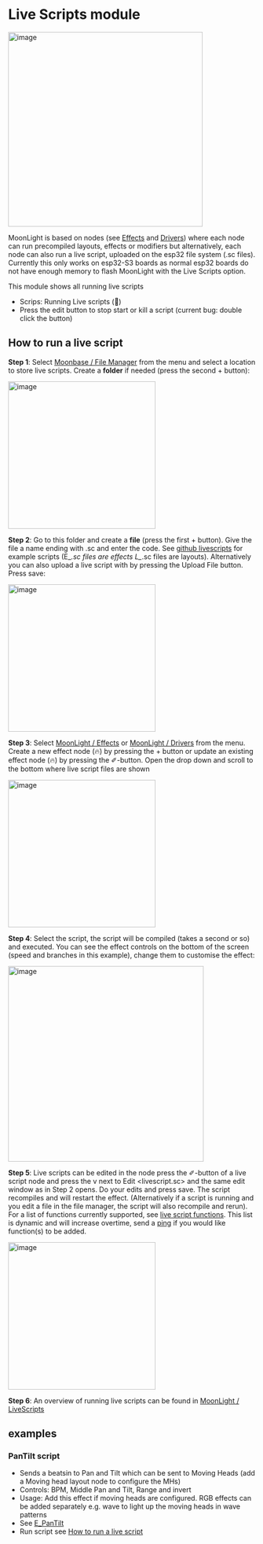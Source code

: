 # Live Scripts module

<img width="396" alt="image" src="https://github.com/user-attachments/assets/953346f2-780d-4c61-8e73-7ba7bd228041" />

MoonLight is based on nodes (see [Effects](https://moonmodules.org/MoonLight/moonbase/module/effects/) and [Drivers](https://moonmodules.org/MoonLight/moonbase/module/drivers/)) where each node can run precompiled layouts, effects or modifiers but alternatively, each node can also run a live script, uploaded on the esp32 file system (.sc files).
Currently this only works on esp32-S3 boards as normal esp32 boards do not have enough memory to flash MoonLight with the Live Scripts option.

This module shows all running live scripts

* Scrips: Running Live scripts (🚧)
* Press the edit button to stop start or kill a script (current bug: double click the button)

## How to run a live script

**Step 1**: Select [Moonbase / File Manager](https://moonmodules.org/MoonLight/moonbase/files/) from the menu and select a location to store live scripts. Create a **folder** if needed (press the second + button):

<img width="300" alt="image" src="https://github.com/user-attachments/assets/85eeccf2-3f0d-4bf2-ba0a-e3407ff05fc2" />

**Step 2**: Go to this folder and create a **file** (press the first + button). Give the file a name ending with .sc and enter the code. See [github livescripts](https://github.com/MoonModules/MoonLight/tree/main/misc/livescripts) for example scripts (E_*.sc files are effects L_*.sc files are layouts). Alternatively you can also upload a live script with by pressing the Upload File button. Press save:

<img width="300" alt="image" src="https://github.com/user-attachments/assets/3b7eca3c-ae57-43f6-910e-3fc03f6fa380" />

**Step 3**: Select [MoonLight / Effects](https://moonmodules.org/MoonLight/moonbase/module/effects/) or [MoonLight / Drivers](https://moonmodules.org/MoonLight/moonbase/module/drivers/) from the menu. Create a new effect node (🔥) by pressing the + button or update an existing effect node (🔥) by pressing the ✐-button. Open the drop down and scroll to the bottom where live script files are shown

<img width="300" alt="image" src="https://github.com/user-attachments/assets/60f99421-aa74-4aa7-805d-05125cc5f222" />

**Step 4**: Select the script, the script will be compiled (takes a second or so) and executed. You can see the effect controls on the bottom of the screen (speed and branches in this example), change them to customise the effect: 

<img width="398" alt="image" src="https://github.com/user-attachments/assets/0ccb7e23-c3cc-4dfa-8d89-9fc86b1ff5f5" />

**Step 5**: Live scripts can be edited in the node press the ✐-button of a live script node and press the v next to Edit <livescript.sc> and the same edit window as in Step 2 opens. Do your edits and press save. The  script recompiles and will restart the effect. (Alternatively if a script is running and you edit a file in the file manager, the script will also recompile and rerun). For a list of functions currently supported, see [live script functions](https://github.com/MoonModules/MoonLight/blob/3058728e043a3f956e79cf88d99684d02d6c2b38/src/MoonLight/Nodes.cpp#L136-L181). This list is dynamic and will increase overtime, send a [ping](https://discord.com/channels/700041398778331156/1369578126450884608) if you would like function(s) to be added.

<img width="300" alt="image" src="https://github.com/user-attachments/assets/4552d564-85ea-454f-a6c4-5265146cdcfc" />

**Step 6**: An overview of running live scripts can be found in [MoonLight / LiveScripts](https://moonmodules.org/MoonLight/moonbase/module/liveScripts) 

## examples

### PanTilt script

* Sends a beatsin to Pan and Tilt which can be sent to Moving Heads (add a Moving head layout node to configure the MHs)
* Controls: BPM, Middle Pan and Tilt, Range and invert
* Usage: Add this effect if moving heads are configured. RGB effects can be added separately e.g. wave to light up the moving heads in wave patterns
* See [E_PanTilt](https://github.com/MoonModules/MoonLight/blob/main/misc/livescripts/E_PanTilt.sc)
* Run script see [How to run a live script](https://moonmodules.org/MoonLight/moonbase/module/liveScripts/#how-to-run-a-live-script)

